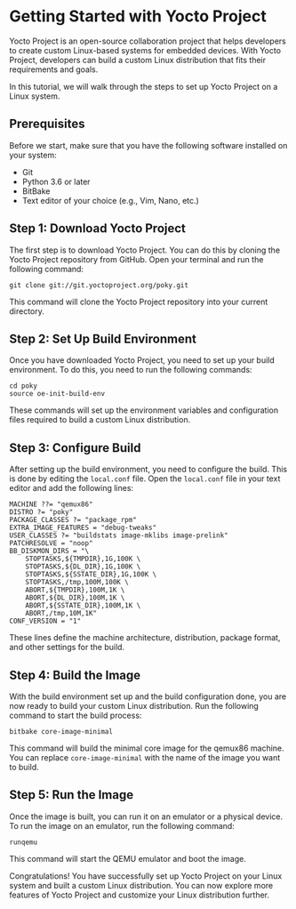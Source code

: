 

# Getting Started with Yocto Project

Yocto Project is an open-source collaboration project that helps developers to create custom Linux-based systems for embedded devices. With Yocto Project, developers can build a custom Linux distribution that fits their requirements and goals.

In this tutorial, we will walk through the steps to set up Yocto Project on a Linux system.

## Prerequisites

Before we start, make sure that you have the following software installed on your system:

- Git
- Python 3.6 or later
- BitBake
- Text editor of your choice (e.g., Vim, Nano, etc.)

## Step 1: Download Yocto Project

The first step is to download Yocto Project. You can do this by cloning the Yocto Project repository from GitHub. Open your terminal and run the following command:

```
git clone git://git.yoctoproject.org/poky.git
```

This command will clone the Yocto Project repository into your current directory.

## Step 2: Set Up Build Environment

Once you have downloaded Yocto Project, you need to set up your build environment. To do this, you need to run the following commands:

```
cd poky
source oe-init-build-env
```

These commands will set up the environment variables and configuration files required to build a custom Linux distribution.

## Step 3: Configure Build

After setting up the build environment, you need to configure the build. This is done by editing the `local.conf` file. Open the `local.conf` file in your text editor and add the following lines:

```
MACHINE ??= "qemux86"
DISTRO ?= "poky"
PACKAGE_CLASSES ?= "package_rpm"
EXTRA_IMAGE_FEATURES = "debug-tweaks"
USER_CLASSES ?= "buildstats image-mklibs image-prelink"
PATCHRESOLVE = "noop"
BB_DISKMON_DIRS = "\
    STOPTASKS,${TMPDIR},1G,100K \
    STOPTASKS,${DL_DIR},1G,100K \
    STOPTASKS,${SSTATE_DIR},1G,100K \
    STOPTASKS,/tmp,100M,100K \
    ABORT,${TMPDIR},100M,1K \
    ABORT,${DL_DIR},100M,1K \
    ABORT,${SSTATE_DIR},100M,1K \
    ABORT,/tmp,10M,1K"
CONF_VERSION = "1"
```

These lines define the machine architecture, distribution, package format, and other settings for the build.

## Step 4: Build the Image

With the build environment set up and the build configuration done, you are now ready to build your custom Linux distribution. Run the following command to start the build process:

```
bitbake core-image-minimal
```

This command will build the minimal core image for the qemux86 machine. You can replace `core-image-minimal` with the name of the image you want to build.

## Step 5: Run the Image

Once the image is built, you can run it on an emulator or a physical device. To run the image on an emulator, run the following command:

```
runqemu
```

This command will start the QEMU emulator and boot the image.

Congratulations! You have successfully set up Yocto Project on your Linux system and built a custom Linux distribution. You can now explore more features of Yocto Project and customize your Linux distribution further.
